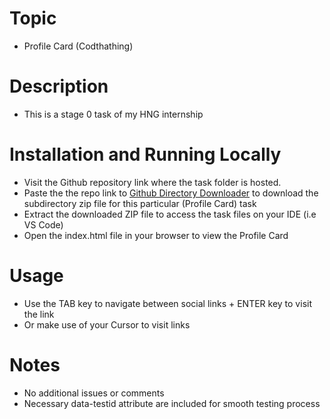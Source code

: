 # Topic
- Profile Card (Codthathing)

# Description
- This is a stage 0 task of my HNG internship

# Installation and Running Locally
- Visit the Github repository link where the task folder is hosted.
- Paste the the repo link to [Github Directory Downloader](https://download-directory.github.io/) to download the subdirectory zip file for this particular (Profile Card) task
- Extract the downloaded ZIP file to access the task files on your IDE (i.e VS Code)
- Open the index.html file in your browser to view the Profile Card

# Usage
- Use the TAB key to navigate between social links + ENTER key to visit the link
- Or make use of your Cursor to visit links

# Notes
- No additional issues or comments 
- Necessary data-testid attribute are included for smooth testing process